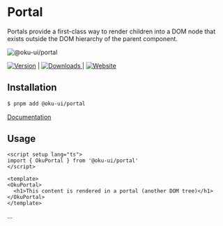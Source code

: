 # Portal
Portals provide a first-class way to render children into a DOM node that exists outside the DOM hierarchy of the parent component.

![@oku-ui/portal](./../../../.github/assets/og/oku-portal.jpg)


<span><a href="https://www.npmjs.com/package/@oku-ui/portal "><img src="https://img.shields.io/npm/v/@oku-ui/portal?style=flat&colorA=18181B&colorB=28CF8D" alt="Version"></a> </span> | <span> <a href="https://www.npmjs.com/package/@oku-ui/portal"> <img src="https://img.shields.io/npm/dm/@oku-ui/portal?style=flat&colorA=18181B&colorB=28CF8D" alt="Downloads"> </a> </span> | <span> <a href="https://oku-ui.com/primitives/components/portal"><img src="https://img.shields.io/badge/Open%20Documentation-18181B" alt="Website"></a> </span>

## Installation

```sh
$ pnpm add @oku-ui/portal
```
[Documentation](https://oku-ui.com/primitives/components/portal)

## Usage

```vue
<script setup lang="ts">
import { OkuPortal } from '@oku-ui/portal'
</script>

<template>
<OkuPortal>
  <h1>This content is rendered in a portal (another DOM tree)</h1>
</OkuPortal>
</template>
```
...
